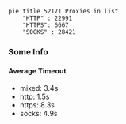 
```mermaid
pie title 52171 Proxies in list
    "HTTP" : 22991
    "HTTPS": 6667
    "SOCKS" : 28421
```

### Some Info
#### Average Timeout

- mixed: 3.4s
- http: 1.5s
- https: 8.3s
- socks: 4.9s
